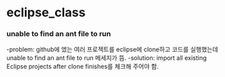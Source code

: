 # eclipse_class

### unable to find an ant file to run
-problem: github에 엤는 여러 프로젝트를 eclipse에 clone하고 코드를 실행했는데 unable to find an ant file to run 메세지가 뜸.
-solution: import all existing Eclipse projects after clone finishes를 체크해 주어야 함.
